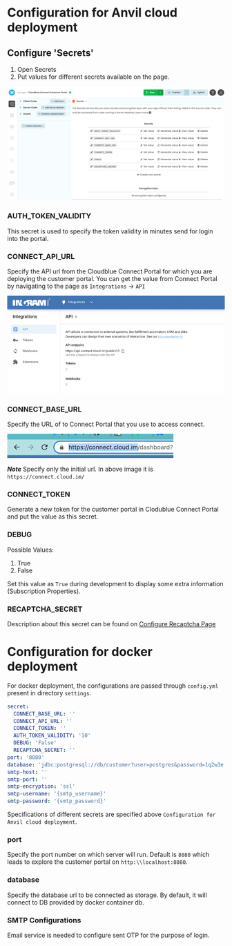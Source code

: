 # Configuration for Anvil cloud deployment

## Configure 'Secrets'

1. Open Secrets
2. Put values for different secrets available on the page.

![Anvil Secrets Page](cloud-secrets.png)

### AUTH_TOKEN_VALIDITY
This secret is used to specify the token validity in minutes send for login into the portal.

### CONNECT_API_URL
Specify the API url from the Cloudblue Connect Portal for which you are deploying the customer portal.
You can get the value from Connect Portal by navigating to the page as `Integrations` -> `API`

![Cloudblue Connect API Page](connect-api.png)

### CONNECT_BASE_URL

Specify the URL of to Connect Portal that you use to access connect.

![Cloudblue Connect Portal URL](portal-url.png)

***Note*** Specify only the initial url. In above image it is `https://connect.cloud.im/`

### CONNECT_TOKEN
Generate a new token for the customer portal in Clodublue Connect Portal and put the value as this secret.

### DEBUG
Possible Values:
1. True
2. False

Set this value as `True` during development to display some extra information (Subscription Properties).

### RECAPTCHA_SECRET

Description about this secret can be found on [Configure Recaptcha Page](recaptcha.md)


# Configuration for docker deployment

For docker deployment, the configurations are passed through `config.yml` present in directory `settings`.

```yml
secret:
  CONNECT_BASE_URL: ''
  CONNECT_API_URL: ''
  CONNECT_TOKEN: ''
  AUTH_TOKEN_VALIDITY: '10'
  DEBUG: 'False'
  RECAPTCHA_SECRET: ''
port: '8080'
database: 'jdbc:postgresql://db/customer?user=postgres&password=1q2w3e'
smtp-host: ''
smtp-port: ''
smtp-encryption: 'ssl'
smtp-username: '{smtp_username}'
smtp-password: '{smtp_password}'
```

Specifications of different secrets are specified above `Configuration for Anvil cloud deployment`.

### port
Specify the port number on which server will run. Default is `8080` which leads to explore the customer portal on `http:\\localhost:8080`.

### database
Specify the database url to be connected as storage. By default, it will connect to DB provided by docker container db.

### SMTP Configurations
Email service is needed to configure sent OTP for the purpose of login. 